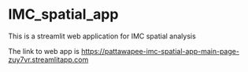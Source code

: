 # IMC_spatial_app
This is a streamlit web application for IMC spatial analysis

The link to web app is 
https://pattawapee-imc-spatial-app-main-page-zuy7vr.streamlitapp.com


